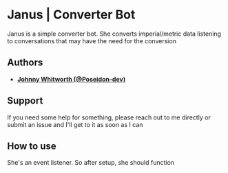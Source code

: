 # Janus | Converter Bot


Janus is a simple converter bot. She converts imperial/metric data listening 
to conversations that may have the need for the conversion

## Authors

* **[Johnny Whitworth (@Poseidon-dev)](https://github.com/poseidon-dev)** 

## Support

If you need some help for something, please reach out to me directly or submit an issue and I'll get to it as soon as I can

## How to use

She's an event listener. So after setup, she should function

